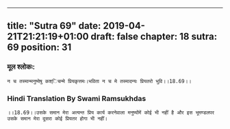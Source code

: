 
---
title: "Sutra 69"
date: 2019-04-21T21:21:19+01:00
draft: false
chapter: 18
sutra: 69
position: 31
---
### मूल श्लोकः:
```
न च तस्मान्मनुष्येषु कश्िचन्मे प्रियकृत्तमः।भविता न च मे तस्मादन्यः प्रियतरो भुवि।।18.69।।

```

### Hindi Translation By Swami Ramsukhdas
```
।।18.69।।उसके समान मेरा अत्यन्त प्रिय कार्य करनेवाला मनुष्योंमें कोई भी नहीं है और इस भूमण्डलपर उसके समान मेरा दूसरा कोई प्रियतर होगा भी नहीं।

```

